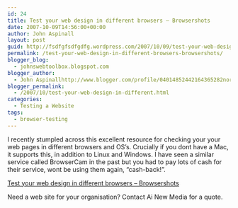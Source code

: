 ```yaml
---
id: 24
title: Test your web design in different browsers – Browsershots
date: 2007-10-09T14:56:00+00:00
author: John Aspinall
layout: post
guid: http://fsdfgfsdfgdfg.wordpress.com/2007/10/09/test-your-web-design-in-different-browsers-browsershots/
permalink: /test-your-web-design-in-different-browsers-browsershots/
blogger_blog:
  - johnswebtoolbox.blogspot.com
blogger_author:
  - John Aspinallhttp://www.blogger.com/profile/04014852442164365282noreply@blogger.com
blogger_permalink:
  - /2007/10/test-your-web-design-in-different.html
categories:
  - Testing a Website
tags:
  - browser-testing
---
```

I recently stumpled across this excellent resource for checking your your web pages in different browsers and OS&#8217;s. Crucially if you dont have a Mac, it supports this, in addition to Linux and Windows. I have seen a similar service called BrowserCam in the past but you had to pay lots of cash for their service, wont be using them again, &#8220;cash-back!&#8221;.

[Test your web design in different browsers &#8211; Browsershots](http://browsershots.org/) 

<div class="blogger-post-footer">
  Need a web site for your organisation? Contact Ai New Media for a quote.
</div>